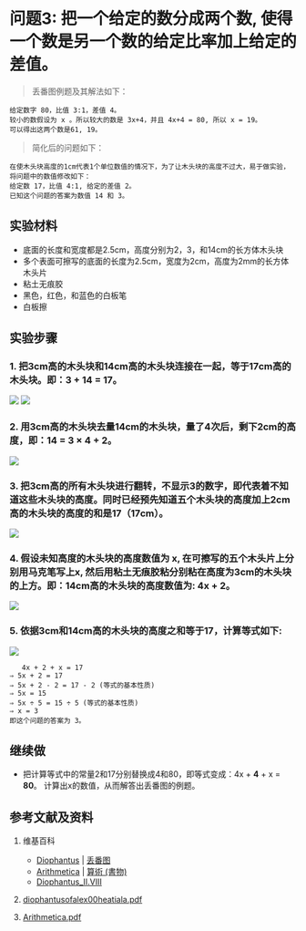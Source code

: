 # 问题3: 把一个给定的数分成两个数, 使得一个数是另一个数的给定比率加上给定的差值。

> 丢番图例题及其解法如下：
>  
	给定数字 80，比值 3:1，差值 4。
	较小的数假设为 x 。所以较大的数是 3x+4，并且 4x+4 = 80, 所以 x = 19。 
	可以得出这两个数是61, 19。　

> 简化后的问题如下：
>  
	在使木头块高度的1cm代表1个单位数值的情况下，为了让木头块的高度不过大，易于做实验，将问题中的数值修改如下：
	给定数 17，比值 4:1, 给定的差值 2。
	已知这个问题的答案为数值 14 和 3。

## 实验材料

- 底面的长度和宽度都是2.5cm，高度分别为2，3，和14cm的长方体木头块
- 多个表面可擦写的底面的长度为2.5cm，宽度为2cm，高度为2mm的长方体木头片
- 粘土无痕胶
- 黑色，红色，和蓝色的白板笔
- 白板擦

## 实验步骤

### 1. 把3cm高的木头块和14cm高的木头块连接在一起，等于17cm高的木头块。即：3 + 14 = 17。
![](/images/函数和极限/丢番图的《算术》中典型的推演实验/卷1/问题3/1a1_1.jpg)
![](/images/函数和极限/丢番图的《算术》中典型的推演实验/卷1/问题3/1a1_2.jpg)

### 2. 用3cm高的木头块去量14cm的木头块，量了4次后，剩下2cm的高度，即：14 = 3 × 4 + 2。 
![](/images/函数和极限/丢番图的《算术》中典型的推演实验/卷1/问题3/1a2.jpg)

### 3. 把3cm高的所有木头块进行翻转，不显示3的数字，即代表着不知道这些木头块的高度。同时已经预先知道五个木头块的高度加上2cm高的木头块的高度的和是17（17cm）。
![](/images/函数和极限/丢番图的《算术》中典型的推演实验/卷1/问题3/1a3.jpg)

### 4. 假设未知高度的木头块的高度数值为 x, 在可擦写的五个木头片上分别用马克笔写上x, 然后用粘土无痕胶粘分别粘在高度为3cm的木头块的上方。即：14cm高的木头块的高度数值为: 4x + 2。
![](/images/函数和极限/丢番图的《算术》中典型的推演实验/卷1/问题3/1a4.jpg)

### 5. 依据3cm和14cm高的木头块的高度之和等于17，计算等式如下:
![](/images/函数和极限/丢番图的《算术》中典型的推演实验/卷1/问题3/1a5.jpg)

	   4x + 2 + x = 17
	⇒ 5x + 2 = 17
	⇒ 5x + 2 - 2 = 17 - 2 (等式的基本性质)
	⇒ 5x = 15
	⇒ 5x ÷ 5 = 15 ÷ 5 (等式的基本性质)
	⇒ x = 3
	即这个问题的答案为 3。

## 继续做

- 把计算等式中的常量2和17分别替换成4和80，即等式变成：4x + **4** + x = **80**。 计算出x的数值，从而解答出丢番图的例题。

## 参考文献及资料

1. 维基百科
	- [Diophantus](https://en.wikipedia.org/wiki/Diophantus) | [丢番图](https://zh.wikipedia.org/wiki/丢番图) 
	- [Arithmetica](https://en.wikipedia.org/wiki/Arithmetica) | [算術 (書物)](https://ja.wikipedia.org/wiki/%E7%AE%97%E8%A1%93_(%E6%9B%B8%E7%89%A9)) 
	- [Diophantus_II.VIII](https://en.wikipedia.org/wiki/Diophantus_II.VIII) 

2. [diophantusofalex00heatiala.pdf](https://archive.org/download/diophantusofalex00heatiala/diophantusofalex00heatiala.pdf) 
3. [Arithmetica.pdf](https://staff.um.edu.mt/jmus1/Diophantus.pdf) 



